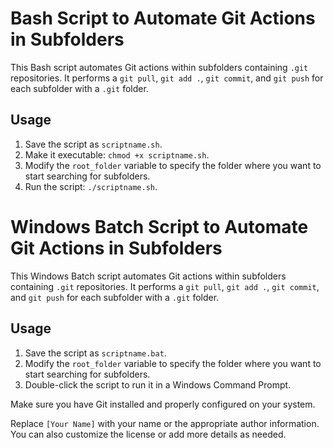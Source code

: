 # Bash Script to Automate Git Actions in Subfolders

This Bash script automates Git actions within subfolders containing `.git` repositories. It performs a `git pull`, `git add .`, `git commit`, and `git push` for each subfolder with a `.git` folder.

## Usage

1. Save the script as `scriptname.sh`.
2. Make it executable: `chmod +x scriptname.sh`.
3. Modify the `root_folder` variable to specify the folder where you want to start searching for subfolders.
4. Run the script: `./scriptname.sh`.

# Windows Batch Script to Automate Git Actions in Subfolders

This Windows Batch script automates Git actions within subfolders containing `.git` repositories. It performs a `git pull`, `git add .`, `git commit`, and `git push` for each subfolder with a `.git` folder.

## Usage

1. Save the script as `scriptname.bat`.
2. Modify the `root_folder` variable to specify the folder where you want to start searching for subfolders.
3. Double-click the script to run it in a Windows Command Prompt.

Make sure you have Git installed and properly configured on your system.

Replace `[Your Name]` with your name or the appropriate author information. You can also customize the license or add more details as needed.
